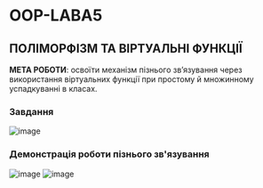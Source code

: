 # OOP-LABA5
ПОЛІМОРФІЗМ ТА ВІРТУАЛЬНІ ФУНКЦІЇ
--------------------
<b>МЕТА РОБОТИ</b>: освоїти механізм пізнього зв’язування через використання
віртуальних функції при простому й множинному успадкуванні в класах.

<h3>Завдання</h3>

![image](https://user-images.githubusercontent.com/105464154/207761593-59ea68ed-bed2-4cd1-ad9a-b1e04f3dd5cd.png)

<h3>Демонстрація роботи пізнього зв'язування</h2>

![image](https://user-images.githubusercontent.com/105464154/207761482-9c5e4976-8d89-4302-8b49-7407763d894d.png)
![image](https://user-images.githubusercontent.com/105464154/207761360-fa610ae3-9ca4-4169-a862-f31fced529b7.png)
